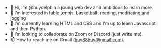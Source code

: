 - 👋 Hi, I’m @huydelphin a joung web dev and ambitious to learn more.
- 👀 I’m interested in table tennis, basketball, reading, meditating and jogging
- 🌱 I’m currently learning HTML and CSS and I'm up to learn Javascript and then Python.
- 💞️ I’m looking to collaborate on Zoom or Discord (just write me).
- 📫 How to reach me on Gmail (huy88huy@gmail.com).

<!---
huydelphin/huydelphin is a ✨ special ✨ repository because its `README.md` (this file) appears on your GitHub profile.
You can click the Preview link to take a look at your changes.
--->
